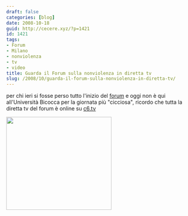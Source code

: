 ```yaml
---
draft: false
categories: [blog]
date: 2008-10-18
guid: http://cecere.xyz/?p=1421
id: 1421
tags:
- Forum
- Milano
- nonviolenza
- tv
- video
title: Guarda il Forum sulla nonviolenza in diretta tv
slug: /2008/10/guarda-il-forum-sulla-nonviolenza-in-diretta-tv/
---
```


per chi ieri si fosse perso tutto l'inizio del [forum](http://www.humanistforum.eu/) e oggi non è qui all'Università Bicocca per la giornata più "cicciosa", ricordo che tutta la diretta tv del forum è online su [c6.tv](http://www.c6.tv/component/forumumanista)

[<img class="aligncenter size-full wp-image-1422" title="playtv" src="http://cecere.xyz/wp-content/uploads/sites/3/2008/10/playtv.jpg" alt="" width="280" height="248" />](http://www.c6.tv/component/forumumanista)